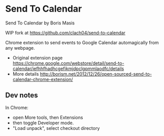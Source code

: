 Send To Calendar
================

Send To Calendar by Boris Masis

WIP fork at https://github.com/clach04/send-to-calendar

Chrome extension to send events to Google Calendar automagically from any webpage.

   * Original extension page https://chrome.google.com/webstore/detail/send-to-calendar/iefhhfhadhcgefikmjdpclgpmmlaodfc/details
   * More details http://borism.net/2012/12/26/open-sourced-send-to-calendar-chrome-extension/


## Dev notes

In Chrome:

  * open More tools, then Extensions
  * then toggle Developer mode.
  * "Load unpack", select checkout directory
